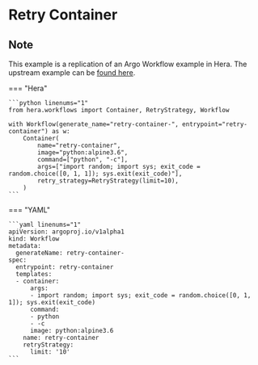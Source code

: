 # Retry Container

## Note

This example is a replication of an Argo Workflow example in Hera.
The upstream example can be [found here](https://github.com/argoproj/argo-workflows/blob/master/examples/retry-container.yaml).




=== "Hera"

    ```python linenums="1"
    from hera.workflows import Container, RetryStrategy, Workflow

    with Workflow(generate_name="retry-container-", entrypoint="retry-container") as w:
        Container(
            name="retry-container",
            image="python:alpine3.6",
            command=["python", "-c"],
            args=["import random; import sys; exit_code = random.choice([0, 1, 1]); sys.exit(exit_code)"],
            retry_strategy=RetryStrategy(limit=10),
        )
    ```

=== "YAML"

    ```yaml linenums="1"
    apiVersion: argoproj.io/v1alpha1
    kind: Workflow
    metadata:
      generateName: retry-container-
    spec:
      entrypoint: retry-container
      templates:
      - container:
          args:
          - import random; import sys; exit_code = random.choice([0, 1, 1]); sys.exit(exit_code)
          command:
          - python
          - -c
          image: python:alpine3.6
        name: retry-container
        retryStrategy:
          limit: '10'
    ```

